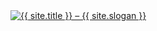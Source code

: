<!-- div id="masthead-no-image-header">
	<div class="row">
		<div class="small-12 columns">
			<a id="logo" href="{{ '/' | absolute_url }}" title="{{ site.title }} – {{ site.slogan }}">
				<img src="{{ site.url }}{{ site.baseurl }}/assets/img/{{ site.logo }}" alt="{{ site.title }} – {{ site.slogan }}">
			</a>
		</div><!-- /.small-12.columns 
	</div> /.row 
</div> /#masthead -->

<div id="masthead">
	<div class="row">
		<div class="small-12 columns">
			<!-- <a id="logo" href="{{ '/' | absolute_url }}" title="{{ site.title }} – {{ site.slogan }}">
				<img src="{{ site.url }}{{ site.baseurl }}/assets/img/{{ site.logo }}" alt="{{ site.title }} – {{ site.slogan }}">
			</a> -->
		</div><!-- /.small-12.columns -->
	</div><!-- /.row -->
</div><!-- /#masthead -->


<div id="masthead">
	<div class="row">
		<div class="small-12 columns">
			<a id="logo" href="{{ '/' | absolute_url }}" title="{{ site.title }} – {{ site.slogan }}">
				<img src="{{ site.url }}{{ site.baseurl }}/assets/img/{{ site.logo }}" alt="{{ site.title }} – {{ site.slogan }}">
			</a>
		</div><!-- /.small-12.columns -->
	</div><!-- /.row -->
</div><!-- /#masthead -->